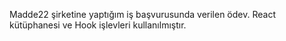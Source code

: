 Madde22 şirketine yaptığım iş başvurusunda verilen ödev. React kütüphanesi ve Hook işlevleri kullanılmıştır.
